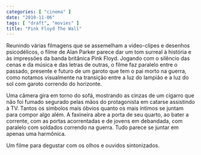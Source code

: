```yaml
---
categories: [ "cinema" ]
date: "2010-11-06"
tags: [ "draft", "movies" ]
title: "Pink Floyd The Wall"
---
```

Reunindo várias filmagens que se assemelham a video-clipes e desenhos
psicodélicos, o filme de Alan Parker parece dar um tom surreal à
história e às impressões da banda britânica Pink Floyd. Jogando com
o silêncio das cenas e da música e das letras de outras, o filme faz
paralelo entre o passado, presente e futuro de um garoto que tem o pai
morto na guerra, como notamos visualmente na transição entre a luz do
lampião e a luz do sol com garoto correndo do horizonte.

Uma câmera gira em torno do sofá, mostrando as cinzas de um cigarro
que não foi fumado segurado pelas mãos do protagonista em catarse
assistindo à TV. Tantos os símbolos mais óbvios quanto os mais íntimos
se juntam para compor algo além. A faxineira abre a porta de seu quarto,
ao bater a corrente, com as portas acorrentadas e de jovens em debandada,
com paralelo com soldados correndo na guerra. Tudo parece se juntar em
apenas uma harmônica.

Um filme para degustar com os olhos e ouvidos sintonizados.


